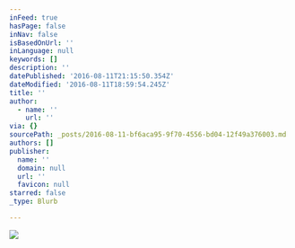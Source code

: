 ```yaml
---
inFeed: true
hasPage: false
inNav: false
isBasedOnUrl: ''
inLanguage: null
keywords: []
description: ''
datePublished: '2016-08-11T21:15:50.354Z'
dateModified: '2016-08-11T18:59:54.245Z'
title: ''
author:
  - name: ''
    url: ''
via: {}
sourcePath: _posts/2016-08-11-bf6aca95-9f70-4556-bd04-12f49a376003.md
authors: []
publisher:
  name: ''
  domain: null
  url: ''
  favicon: null
starred: false
_type: Blurb

---
```

![](https://the-grid-user-content.s3-us-west-2.amazonaws.com/d2bae241-86fb-433d-893b-a13b56faf642.png)
